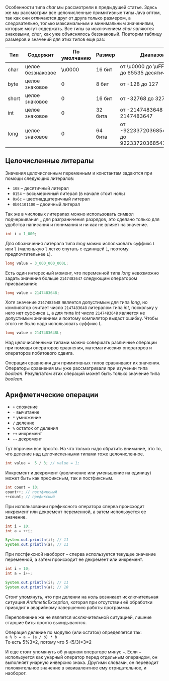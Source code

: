 Особенности типа *char* мы рассмотрели в предыдущей статье. Здесь же мы рассмотрим все целочисленные примитивные типы Java оптом, так как они отличаются друг от друга только размером, а следовательно, только максимальным и минимальным значениями, которые могут содержать. Все типы за исключением *char* являются знаковыми, *char*, как уже объяснялось беззнаковый. Повторим таблицу размеров и значений для этих типов еще раз:

| Тип     |   Содержит          |   По умолчанию |   Размер  |   Диапазон                                        |   Класс обертка |
|---------|---------------------|----------------|-----------|---------------------------------------------------|-----------------|
|   char  |   целое беззнаковое |   \u0000       |   16 бит  |   от \u0000  до \uFFFF (от 0 до 65535 десятичное) |   Character     |
|   byte  |   целое знаковое    |   0            |   8 бит   |   от -128 до 127                                  |   Byte          |
|   short |   целое знаковое    |   0            |   16 бит  |   от -32768 до 32767                              |   Short         |
|   int   |   целое знаковое    |   0            |   32 бита |   от -2147483648 до 2147483647                    |   Integer       |
|   long  |   целое знаковое    |   0            |   64 бита |   от -9223372036854775808 до 9223372036854775807  |   Long          |

## Целочисленные литералы
Значения целочисленным переменным и константам задаются при помощи следующих литералов:

- ```108``` – десятичный литерал
- ```0154``` – восьмеричный литерал (в начале стоит ноль)
- ```0x6c``` – шестнадцатеричный литерал
- ```0b01101100``` – двоичный литерал

Так же в числовых литералах можно использовать символ подчеркивания _ для разграничения разрядов, это сделано только для удобства написания и понимания и ни как не влияет на значение. 
```java
int i = 1_000;
```
Для обозначения литерала типа *long* можно использовать суффикс ```L``` или ```l``` (маленькую ```l``` легко cпутать с единицей ```1```, поэтому предпочтительнее ```L```).
```java
long value = 3_000_000_000L;
```
Eсть один интересный момент, что переменной типа *long* невозможно задать значения больше ```2147483647``` следующим оператором присваивания:
```java
long value = 2147483648;
```
Хотя значение ```2147483648``` является допустимым для типа *long*, но компилятор считает число ```2147483648``` литералом типа *int*, поскольку у него нет суффикса ```L```, а для типа *int* число ```2147483648``` является не допустимым значением и поэтому компилятор выдаст ошибку. Чтобы этого не было надо использовать суффикс L.
```java
long value = 2147483648L;
```

Над целочисленными типами можно совершать различные операции при помощи операторов сравнения, математических операторов и операторов побитового сдвига.

Операции сравнения для примитивных типов сравнивают их значения.  
Операторы сравнения мы уже рассматривали при изучении типа *boolean*. Результатом этих операций может быть только значение типа *boolean*.

## Арифметические операции
- ```+```  сложение
- ```-```  вычитание
- ```*```  умножение
- ```/```  деление
- ```%```  остаток от деления
- ```++```  инкремент
- ```--```  декремент

Тут впрочем все просто. На что только надо обратить внимание, это то, что деление над целочисленными типами тоже целочисленное.
```java
int value =  5 / 3; // value = 1;
```
Инкремент и декремент (увеличение или уменьшение на единицу) может быть как префиксным, так и постфиксным. 
```java
int count = 10;
count++; // постфиксный
++count; // префиксный
```
При использовании префиксного оператора сперва происходит инкремент или декремент переменной, а затем используется ее значение.
```java
int i = 10;
int a = ++i;

System.out.println(i); // 11
System.out.println(a); // 11
```
При постфиксной наоборот – сперва используется текущее значение переменной, а затем происходит ее декремент или инкремент.
```java
int i = 10;
int a = i++;

System.out.println(i); // 11
System.out.println(a); // 10
```

Стоит упомянуть, что при делении на ноль возникает исключительная ситуация *ArithmeticException*, которая при отсутствии её обработки приводит к аварийному завершению работы программы.

Переполнение же не является исключительной ситуацией, лишние старшие биты просто выкидываются.

Операция деление по модулю (или остаток) определяется так:  
```a % b = a — (a / b) * b```  
То есть 5%3=2, потому что 5-(5/3)*3=2

И еще стоит упомянуть об унарном операторе минус ```−```. Если ```−``` используется как унарный оператор перед отдельным операндом, он выполняет унарную инверсию знака. Другими словами, он переводит положительное значение в эквивалентное ему отрицательное, и наоборот.
